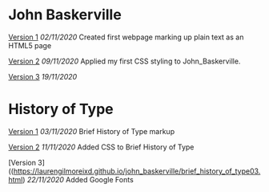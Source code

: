 John Baskerville
================
[Version 1](https://laurengilmoreixd.github.io/john_baskerville/baskerville01.html)
*02/11/2020*
Created first webpage marking up plain text as an HTML5 page

[Version 2](https://laurengilmoreixd.github.io/john_baskerville/john_baskerville_02)
*09/11/2020*
Applied my first CSS styling to John_Baskerville.

[Version 3](https://laurengilmoreixd.github.io/john_baskerville/baskerville_03.html)
*19/11/2020*











History of Type
===============
[Version 1](https://laurengilmoreixd.github.io/john_baskerville/brief_history_of_type01)
*03/11/2020* Brief History of Type markup

[Version 2](https://laurengilmoreixd.github.io/john_baskerville/brief_history_of_type02.html)
*11/11/2020* Added CSS to Brief History of Type

[Version 3]
((https://laurengilmoreixd.github.io/john_baskerville/brief_history_of_type03.html)
*22/11/2020* Added Google Fonts